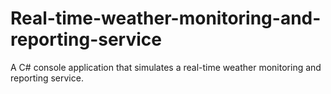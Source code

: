 # Real-time-weather-monitoring-and-reporting-service
A C# console application that simulates a real-time weather monitoring and reporting service. 

